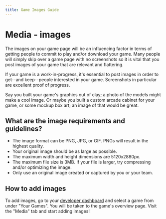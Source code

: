 ```yaml
---
title: Game Images Guide
---
```


# Media - images

The images on your game page will be an influencing factor in terms of getting people to commit to play and/or download your game. Many people will simply skip over a game page with no screenshots so it is vital that you post images of your game that are relevant and flattering.

If your game is a work-in-progress, it's essential to post images in order to get--and keep--people interested in your game. Screenshots in particular are excellent proof of progress.

Say you built your game's graphics out of clay; a photo of the models might make a cool image. Or maybe you built a custom arcade cabinet for your game, or some mockup box art; an image of that would be great.

## What are the image requirements and guidelines?

 - The image format can be PNG, JPG, or GIF. PNGs will result in the highest quality.
 - Your original image should be as large as possible.
 - The maximum width and height dimensions are 5120x2880px.
 - The maximum file size is 3MB. If your file is larger, try compressing and/or optimizing the image.
 - Only use an original image created or captured by you or your team.

## How to add images

To add images, go to your [developer dashboard](http://gamejolt.com/dashboard/) and select a game from under "Your Games". You will be taken to the game's overview page. Visit the "Media" tab and start adding images!


